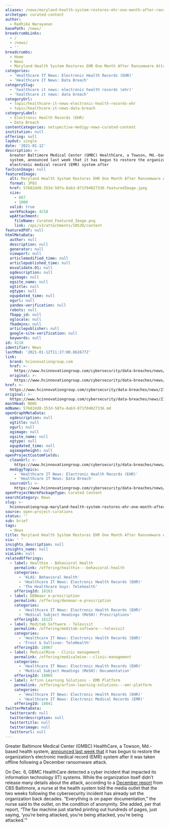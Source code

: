 ```yaml
---
aliases: /news/maryland-health-system-restores-ehr-one-month-after-ransomware-attack
archetype: curated-content
author:
  - Radhika Narayanan
basePath: /news/
breadcrumbLinks:
  - /
  - /news/
  - ''
breadcrumbs:
  - Home
  - News
  - Maryland Health System Restores EHR One Month After Ransomware Attack
categories:
  - 'Healthcare IT News: Electronic Health Records (EHR)'
  - 'Healthcare IT News: Data Breach'
categorySlug:
  - 'healthcare it news: electronic health records (ehr)'
  - 'healthcare it news: data breach'
categoryUrl:
  - topic/healthcare-it-news-electronic-health-records-ehr
  - topic/healthcare-it-news-data-breach
categoryLabel:
  - Electronic Health Records (EHR)
  - Data Breach
contentCategories: netspective-medigy-news-curated-content
institution: null
offering: null
layOut: single
date: '2021-01-12'
description: >-
  Greater Baltimore Medical Center (GMBC) HealthCare, a Towson, Md.-based health
  system, announced last week that it has begun to restore the organization’s
  electronic medical record (EMR) system after 
favIconImage: null
featuredImage:
  alt: Maryland Health System Restores EHR One Month After Ransomware Attack
  format: JPEG
  href: 57682dd8-353d-58fa-8ab3-871f04027336-featuredImage.jpeg
  size:
    - 667
    - 1000
  valid: true
  workPackage: 4218
  wpAttachment:
    fileName: Curated_Featured_Image.png
    link: /api/v3/attachments/10538/content
featuredPdf: null
htmlMetaData:
  author: null
  description: null
  generator: null
  viewport: null
  articlemodified_time: null
  articlepublished_time: null
  msvalidate.01: null
  ogdescription: null
  ogimage: null
  ogsite_name: null
  ogtitle: null
  ogtype: null
  ogupdated_time: null
  ogurl: null
  yandex-verification: null
  robots: null
  fbapp_id: null
  oglocale: null
  fbadmins: null
  articlepublisher: null
  google-site-verification: null
  keywords: null
id: 4218
identifier: News
lastMod: '2021-01-12T11:27:00.862677Z'
link:
  brand: hcinnovationgroup.com
  href: >-
    https://www.hcinnovationgroup.com/cybersecurity/data-breaches/news/21205338/maryland-health-system-restores-ehr-one-month-after-ransomware-attack
  original: >-
    https://www.hcinnovationgroup.com/cybersecurity/data-breaches/news/21205338/maryland-health-system-restores-ehr-one-month-after-ransomware-attack
href: >-
  https://www.hcinnovationgroup.com/cybersecurity/data-breaches/news/21205338/maryland-health-system-restores-ehr-one-month-after-ransomware-attack
original: >-
  https://www.hcinnovationgroup.com/cybersecurity/data-breaches/news/21205338/maryland-health-system-restores-ehr-one-month-after-ransomware-attack
mastHead: NEWS
mdName: 57682dd8-353d-58fa-8ab3-871f04027336.md
openGraphMetaData:
  ogdescription: null
  ogtitle: null
  ogurl: null
  ogimage: null
  ogsite_name: null
  ogtype: null
  ogupdated_time: null
  ogimageheight: null
openProjectCustomFields:
  cleanUrl: >-
    https://www.hcinnovationgroup.com/cybersecurity/data-breaches/news/21205338/maryland-health-system-restores-ehr-one-month-after-ransomware-attack
  medigyTopics:
    - 'Healthcare IT News: Electronic Health Records (EHR)'
    - 'Healthcare IT News: Data Breach'
  sourceUrl: >-
    https://www.hcinnovationgroup.com/cybersecurity/data-breaches/news/21205338/maryland-health-system-restores-ehr-one-month-after-ransomware-attack
openProjectWorkPackageType: Curated Content
searchCategory: News
slug: >-
  hcinnovationgroup-maryland-health-system-restores-ehr-one-month-after-ransomware-attack
source: open-project-curations
status: ''
sub: brief
tags:
  - News
title: Maryland Health System Restores EHR One Month After Ransomware Attack
via: ' '
insights_description: null
insights_name: null
viaLink: null
relatedOfferings:
  - label: Healthie - Behavioral Health
    permalink: /offering/healthie---behavioral-health
    categories:
      - 'KLAS: Behavioral Health'
      - 'Healthcare IT News: Electronic Health Records (EHR)'
      - 'The Healthcare Guys: Telehealth'
    offeringId: 18163
  - label: DENmaar e-prescription
    permalink: /offering/denmaar-e-prescription
    categories:
      - 'Healthcare IT News: Electronic Health Records (EHR)'
      - 'Medical Subject Headings (MeSH): Prescriptions'
    offeringId: 18125
  - label: Meditab Software - Televisit
    permalink: /offering/meditab-software---televisit
    categories:
      - 'Healthcare IT News: Electronic Health Records (EHR)'
      - 'Frost & Sullivan: TeleHealth'
    offeringId: 18067
  - label: MedicalMine - Clinic management
    permalink: /offering/medicalmine---clinic-management
    categories:
      - 'Healthcare IT News: Electronic Health Records (EHR)'
      - 'Medical Subject Headings (MeSH): Documentation'
    offeringId: 18065
  - label: Arfinn Learning Solutions - EMR Platform
    permalink: /offering/arfinn-learning-solutions---emr-platform
    categories:
      - 'Healthcare IT News: Electronic Health Records (EHR)'
      - 'Healthcare IT News: Electronic Medical Records (EMR)'
    offeringId: 18041
twitterMetaData:
  twittercard: null
  twitterdescription: null
  twittertitle: null
  twitterimage: null
  twitterurl: null
---
```

<p>Greater Baltimore Medical Center (GMBC) HealthCare, a Towson, Md.-based health system, <a href="https://www.gbmc.org/computer-network-incident-update-12-06-2020">announced last week that</a> it has begun to restore the organization’s electronic medical record (EMR) system after it was taken offline following a December ransomware attack.</p><p>On Dec. 6, GBMC HealthCare detected a cyber incident that impacted its information technology (IT) systems. While the organization itself didn’t release many details about the attack, according to a <a href="https://baltimore.cbslocal.com/2020/12/18/gbmc-ransomware-cyberattack-nurse-speaks-latest/">December report</a> from CBS Baltimore, a nurse at the health system told the media outlet that the two weeks following the cybersecurity incident has already set the organization back decades. “Everything is on paper documentation,” the nurse said to the outlet, on the condition of anonymity. She added, per that report, “The fax machine just started printing out hundreds of pages, just saying, ‘you’re being attacked, you’re being attacked, you’re being attacked.’”</p>